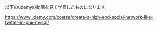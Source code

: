 以下のudemyの動画を見て学習したものになります。

https://www.udemy.com/course/create-a-high-end-social-network-like-twitter-in-php-mysql/
